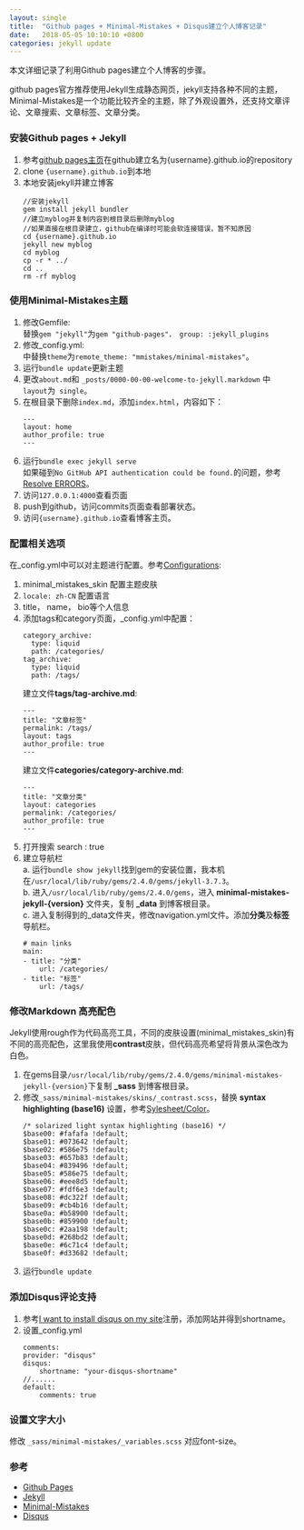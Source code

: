 ```yaml
---
layout: single
title:  "Github pages + Minimal-Mistakes + Disqus建立个人博客记录"
date:   2018-05-05 10:10:10 +0800
categories: jekyll update
---
```

本文详细记录了利用Github pages建立个人博客的步骤。

github pages官方推荐使用Jekyll生成静态网页，jekyll支持各种不同的主题，Minimal-Mistakes是一个功能比较齐全的主题，除了外观设置外，还支持文章评论、文章搜索、文章标签、文章分类。

### 安装Github pages + Jekyll
1. 参考[github pages主页](https://pages.github.com/)在github建立名为{username}.github.io的repository    
2. clone `{username}.github.io`到本地
3. 本地安装jekyll并建立博客
	```shell
	//安装jekyll
	gem install jekyll bundler
	//建立myblog并复制内容到根目录后删除myblog
	//如果直接在根目录建立，github在编译时可能会软连接错误，暂不知原因
	cd {username}.github.io
	jekyll new myblog
	cd myblog
	cp -r * ../
	cd ..
	rm -rf myblog
	```

### 使用Minimal-Mistakes主题
1. 修改Gemfile:  
	替换`gem "jekyll"`为`gem "github-pages"， group: :jekyll_plugins`
2. 修改\_config.yml:  
	中替换`theme`为`remote_theme: "mmistakes/minimal-mistakes"`。
3. 运行`bundle update`更新主题
4. 更改`about.md`和 `_posts/0000-00-00-welcome-to-jekyll.markdown` 中 `layout`为` single`。
5. 在根目录下删除`index.md`，添加`index.html`，内容如下：
	```
	---
	layout: home
	author_profile: true
	---
	```
6. 运行`bundle exec jekyll serve`  
    如果碰到`No GitHub API authentication could be found.`的问题，参考[Resolve ERRORS](http://idratherbewriting.com/documentation-theme-jekyll/mydoc_install_jekyll_on_mac.html#githuberror)。
7. 访问`127.0.0.1:4000`查看页面
8. push到github，访问commits页面查看部署状态。
9. 访问`{username}.github.io`查看博客主页。

### 配置相关选项
在\_config.yml中可以对主题进行配置。参考[Configurations](https://mmistakes.github.io/minimal-mistakes/docs/configuration/):
1. minimal\_mistakes\_skin 配置主题皮肤
2. `locale: zh-CN` 配置语言
3. title， name， bio等个人信息
4. 添加tags和category页面，_config.yml中配置：
    ```
    category_archive:
      type: liquid
      path: /categories/
    tag_archive:
      type: liquid
      path: /tags/
    ```
    建立文件**tags/tag-archive.md**:
    ```
    ---
    title: "文章标签"
    permalink: /tags/
    layout: tags
    author_profile: true
    ---
    ```
    建立文件**categories/category-archive.md**:
    ```
    ---
    title: "文章分类"
    layout: categories
    permalink: /categories/
    author_profile: true
    ---
    ```
5. 打开搜索
    search : true
6. 建立导航栏  
a. 运行`bundle show jekyll`找到gem的安装位置，我本机在`/usr/local/lib/ruby/gems/2.4.0/gems/jekyll-3.7.3`。    
b. 进入`/usr/local/lib/ruby/gems/2.4.0/gems`，进入 **minimal-mistakes-jekyll-{version}** 文件夹，复制 **_data** 到博客根目录。  
c. 进入复制得到的\_data文件夹，修改navigation.yml文件。添加**分类**及**标签**导航栏。
    ```
    # main links
    main:
    - title: "分类"
        url: /categories/
    - title: "标签"
        url: /tags/
    ```
    
### 修改Markdown 高亮配色
Jekyll使用rough作为代码高亮工具，不同的皮肤设置(minimal\_mistakes\_skin)有不同的高亮配色，这里我使用**contrast**皮肤，但代码高亮希望将背景从深色改为白色。
1. 在gems目录`/usr/local/lib/ruby/gems/2.4.0/gems/minimal-mistakes-jekyll-{version}`下复制 **_sass** 到博客根目录。
2. 修改`_sass/minimal-mistakes/skins/_contrast.scss`，替换 **syntax highlighting (base16)** 设置，参考[Sylesheet/Color](https://mmistakes.github.io/minimal-mistakes/docs/stylesheets/#colors)。
    ```
    /* solarized light syntax highlighting (base16) */
    $base00: #fafafa !default;
    $base01: #073642 !default;
    $base02: #586e75 !default;
    $base03: #657b83 !default;
    $base04: #839496 !default;
    $base05: #586e75 !default;
    $base06: #eee8d5 !default;
    $base07: #fdf6e3 !default;
    $base08: #dc322f !default;
    $base09: #cb4b16 !default;
    $base0a: #b58900 !default;
    $base0b: #859900 !default;
    $base0c: #2aa198 !default;
    $base0d: #268bd2 !default;
    $base0e: #6c71c4 !default;
    $base0f: #d33682 !default;
    ```
3. 运行`bundle update`

### 添加Disqus评论支持

1. 参考[I want to install disqus on my site](https://disqus.com/profile/signup/intent/)注册，添加网站并得到shortname。
2. 设置\_config.yml
    ```
    comments:
    provider: "disqus"
    disqus:
        shortname: "your-disqus-shortname"
    //......
    default:
        comments: true
    ```

### 设置文字大小
修改 `_sass/minimal-mistakes/_variables.scss` 对应font-size。
    
### 参考 
- [Github Pages](https://pages.github.com/)
- [Jekyll](https://jekyllrb.com/docs/quickstart/)
- [Minimal-Mistakes](https://mmistakes.github.io/minimal-mistakes/docs/quick-start-guide/)
- [Disqus](https://disqus.com/profile/signup/intent/)



